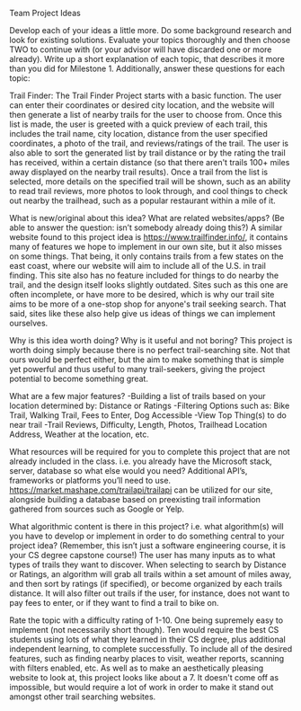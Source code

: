Team Project Ideas

Develop each of your ideas a little more. Do some background research and look for existing solutions. Evaluate your topics thoroughly and then choose TWO to continue with (or your advisor will have discarded one or more already). Write up a short explanation of each topic, that describes it more than you did for Milestone 1. Additionally, answer these questions for each topic:

Trail Finder:
The Trail Finder Project starts with a basic function. The user can enter their coordinates or desired city location, and the website will then generate a list of nearby trails for the user to choose from. Once this list is made, the user is greeted with a quick preview of each trail, this includes the trail name, city location, distance from the user specified coordinates, a photo of the trail, and reviews/ratings of the trail. The user is also able to sort the generated list by trail distance or by the rating the trail has received, within a certain distance (so that there aren't trails 100+ miles away displayed on the nearby trail results). Once a trail from the list is selected, more details on the specified trail will be shown, such as an ability to read trail reviews, more photos to look through, and cool things to check out nearby the trailhead, such as a popular restaurant within a mile of it.

What is new/original about this idea? What are related websites/apps? (Be able to answer the question: isn’t somebody already doing this?)
A similar website found to this project idea is https://www.trailfinder.info/, it contains many of features we hope to implement in our own site, but it also misses on some things. That being, it only contains trails from a few states on the east coast, where our website will aim to include all of the U.S. in trail finding. This site also has no feature included for things to do nearby the trail, and the design itself looks slightly outdated. Sites such as this one are often incomplete, or have more to be desired, which is why our trail site aims to be more of a one-stop shop for anyone's trail seeking search. That said, sites like these also help give us ideas of things we can implement ourselves. 

Why is this idea worth doing? Why is it useful and not boring?
This project is worth doing simply because there is no perfect trail-searching site. Not that ours would be perfect either, but the aim to make something that is simple yet powerful and thus useful to many trail-seekers, giving the project potential to become something great.

What are a few major features?
-Building a list of trails based on your location determined by: Distance or Ratings
-Filtering Options such as: Bike Trail, Walking Trail, Fees to Enter, Dog Accessible
-View Top Thing(s) to do near trail
-Trail Reviews, Difficulty, Length, Photos, Trailhead Location Address, Weather at the location, etc.

What resources will be required for you to complete this project that are not already included in the class. i.e. you already have the Microsoft stack, server, database so what else would you need? Additional API’s, frameworks or platforms you’ll need to use.
https://market.mashape.com/trailapi/trailapi can be utilized for our site, alongside building a database based on preexisting trail information gathered from sources such as Google or Yelp.

What algorithmic content is there in this project? i.e. what algorithm(s) will you have to develop or implement in order to do something central to your project idea? (Remember, this isn’t just a software engineering course, it is your CS degree capstone course!)
The user has many inputs as to what types of trails they want to discover. When selecting to search by Distance or Ratings, an algorithm will grab all trails within a set amount of miles away, and then sort by ratings (if specified), or become organized by each trails distance. It will also filter out trails if the user, for instance, does not want to pay fees to enter, or if they want to find a trail to bike on.

Rate the topic with a difficulty rating of 1-10. One being supremely easy to implement (not necessarily short though). Ten would require the best CS students using lots of what they learned in their CS degree, plus additional independent learning, to complete successfully.
To include all of the desired features, such as finding nearby places to visit, weather reports, scanning with filters enabled, etc. As well as to make an aesthetically pleasing website to look at, this project looks like about a 7. It doesn't come off as impossible, but would require a lot of work in order to make it stand out amongst other trail searching websites.
